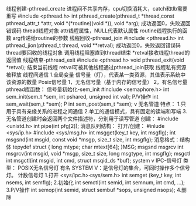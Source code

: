 线程创建-pthread_create     进程间不共享内存，cpu切换消耗大，catch和tlb需要重写
#include <pthread.h>
int pthread_create(pthread_t *thread,const pthread_attr_t *attr, void *(*routine)(void *)), void *arg);
成功返回0，失败返回错误码
thread线程对象
attr线程属性，NULL代表默认属性
routine线程执行的函数
arg传递给routine的参数
线程回收-pthread_join
#include <pthread.h>
int pthread_jion(pthread_t thread, void **retval);
成功返回0，失败返回错误码
thread要回收的线程对象
调用线程阻塞直到thread结束
*retval接收线程thread的返回值
线程结束-pthread_exit
#include <pthread.h>
void pthread_exit(void *retval);
结束当前线程
retval可被其他线程通过pthread_join获取
线程私有资源被释放
线程间通信
    1.全局变量
        信号量（灯），代表某一类资源，其值表示系统中该资源的数量
    Posix信号量
        1，无名信号量（基于内存的信号量）
        2，有名信号量
    pthread库函数：
        信号量初始化-sem_init
    #include <semaphore.h>
        int sem_init(sem_t *sem, int pshared, unsigned int val);
    P/V操作
        int sem_wait(sem_t *sem);      P
        int sem_post(sem_t *sem);      v
无名管道
    特点：
    1.只用于具有亲缘关系的进程之间通信
    2.单工的通信模式，具有固定的读端和写端
    3.无名管道创建时会返回两个文件描述符，分别用于读写管道
创建：
    #include <unistd.h>
    int pipe(int pfg[2]);
    消息队列结构：
    打开/创建：
    #inlude <sys/ip.h>
    #include <sys/msg.h>
    int msgget(key_t key, int msgflg);
    int msgsnd(int msgid, const void *msgp, size_t size, int msgflg);
消息格式：结构体
    tepydef struct
    {
        long mtype;
        char mtext[64];
    }MSG;
msgsnd
msgrcv
int msgrcv(int msgid, void *msgp, size_t size, long msgtype, int msgflg);
msgctl
int msgctl(int msgid, int cmd, struct msqid_ds *buf);
system v IPC-信号灯
类型：
POSIX无名信号灯
有名
SYSTEM V：是信号灯的集合，可同时操作多个信号灯。
计数信号灯
1.打开
<sys/ipc.h><sys/sem.h>
int semget (key_t key, int nsems, int semflg);
2.初始化
int semctl(int semid, int semnum, int cmd, ...);
3.P/V操作
int semop(int semid, struct sembuf *sops, unsigned nsops);
4.删除
